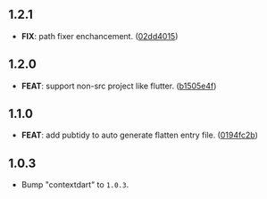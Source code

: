 ## 1.2.1

 - **FIX**: path fixer enchancement. ([02dd4015](https://github.com/v42one/dartx/commit/02dd40152186c52d6c937f5298f8e0fdcb77001a))

## 1.2.0

 - **FEAT**: support non-src project like flutter. ([b1505e4f](https://github.com/v42one/dartx/commit/b1505e4ff3ff085e15dc1f8ef6755fed9ff9f643))

## 1.1.0

 - **FEAT**: add pubtidy to auto generate flatten entry file. ([0194fc2b](https://github.com/v42one/dartx/commit/0194fc2b332528a07d921b28e8fd7145a0eac463))

## 1.0.3

 - Bump "contextdart" to `1.0.3`.

